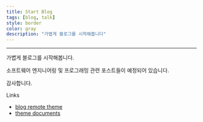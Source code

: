 ```yaml
---
title: Start Blog
tags: [blog, talk]
style: border
color: gray
description: "가볍게 블로그를 시작해봅니다"
---
```


---
가볍게 블로그를 시작해봅니다.

소프트웨어 엔지니어링 및 프로그래밍 관련 포스트들이 예정되어 있습니다.

감사합니다. 

Links
* [blog remote theme](https://github.com/YoussefRaafatNasry/portfolYOU)
* [theme documents](https://youssefraafatnasry.github.io/portfolYOU/docs)

